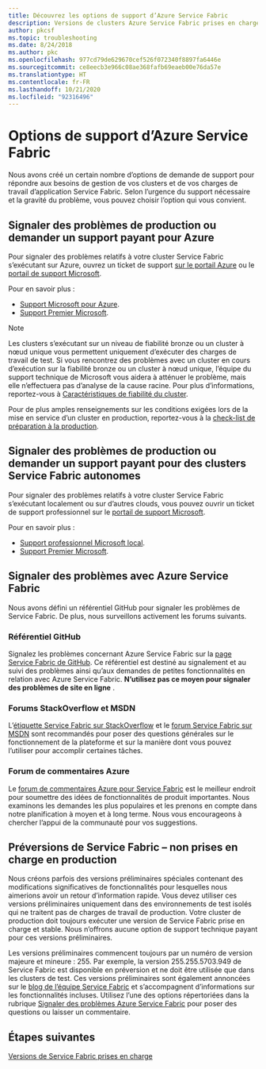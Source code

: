 ```yaml
---
title: Découvrez les options de support d’Azure Service Fabric
description: Versions de clusters Azure Service Fabric prises en charge et liens pour soumettre des tickets de support
author: pkcsf
ms.topic: troubleshooting
ms.date: 8/24/2018
ms.author: pkc
ms.openlocfilehash: 977cd79de629670cef526f072340f8897fa6446e
ms.sourcegitcommit: ce8eecb3e966c08ae368fafb69eaeb00e76da57e
ms.translationtype: HT
ms.contentlocale: fr-FR
ms.lasthandoff: 10/21/2020
ms.locfileid: "92316496"
---
```

# <a name="azure-service-fabric-support-options"></a>Options de support d’Azure Service Fabric

Nous avons créé un certain nombre d’options de demande de support pour répondre aux besoins de gestion de vos clusters et de vos charges de travail d’application Service Fabric. Selon l’urgence du support nécessaire et la gravité du problème, vous pouvez choisir l’option qui vous convient.

## <a name="report-production-issues-or-request-paid-support-for-azure"></a>Signaler des problèmes de production ou demander un support payant pour Azure

Pour signaler des problèmes relatifs à votre cluster Service Fabric s’exécutant sur Azure, ouvrez un ticket de support [sur le portail Azure](https://ms.portal.azure.com/#blade/Microsoft_Azure_Support/HelpAndSupportBlade/overview) ou le [portail de support Microsoft](https://support.microsoft.com/oas/default.aspx?prid=16146).

Pour en savoir plus :
 
- [Support Microsoft pour Azure](https://azure.microsoft.com/support/plans/?b=16.44).
- [Support Premier Microsoft](https://support.microsoft.com/en-us/premier).

> [!Note]
> Les clusters s’exécutant sur un niveau de fiabilité bronze ou un cluster à nœud unique vous permettent uniquement d’exécuter des charges de travail de test. Si vous rencontrez des problèmes avec un cluster en cours d’exécution sur la fiabilité bronze ou un cluster à nœud unique, l’équipe du support technique de Microsoft vous aidera à atténuer le problème, mais elle n’effectuera pas d’analyse de la cause racine. Pour plus d’informations, reportez-vous à [Caractéristiques de fiabilité du cluster](./service-fabric-cluster-capacity.md#reliability-characteristics-of-the-cluster).
>
> Pour de plus amples renseignements sur les conditions exigées lors de la mise en service d’un cluster en production, reportez-vous à la [check-list de préparation à la production](./service-fabric-production-readiness-checklist.md).

<a id="getlivesitesupportonprem"></a>

## <a name="report-production-issues-or-request-paid-support-for-standalone-service-fabric-clusters"></a>Signaler des problèmes de production ou demander un support payant pour des clusters Service Fabric autonomes

Pour signaler des problèmes relatifs à votre cluster Service Fabric s’exécutant localement ou sur d’autres clouds, vous pouvez ouvrir un ticket de support professionnel sur le [portail de support Microsoft](https://portal.azure.com/#blade/Microsoft_Azure_Support/HelpAndSupportBlade/overview).

Pour en savoir plus :

- [Support professionnel Microsoft local](https://support.microsoft.com/en-us/gp/offerprophone?wa=wsignin1.0).
- [Support Premier Microsoft](https://support.microsoft.com/en-us/premier).

## <a name="report-azure-service-fabric-issues"></a>Signaler des problèmes avec Azure Service Fabric

Nous avons défini un référentiel GitHub pour signaler les problèmes de Service Fabric.  De plus, nous surveillons activement les forums suivants.

### <a name="github-repo"></a>Référentiel GitHub 

Signalez les problèmes concernant Azure Service Fabric sur la [page Service Fabric de GitHub](https://github.com/microsoft/service-fabric/issues). Ce référentiel est destiné au signalement et au suivi des problèmes ainsi qu’aux demandes de petites fonctionnalités en relation avec Azure Service Fabric. **N’utilisez pas ce moyen pour signaler des problèmes de site en ligne** .

### <a name="stackoverflow-and-msdn-forums"></a>Forums StackOverflow et MSDN

L’[étiquette Service Fabric sur StackOverflow][stackoverflow] et le [forum Service Fabric sur MSDN][msdn-forum] sont recommandés pour poser des questions générales sur le fonctionnement de la plateforme et sur la manière dont vous pouvez l’utiliser pour accomplir certaines tâches.

### <a name="azure-feedback-forum"></a>Forum de commentaires Azure

Le [forum de commentaires Azure pour Service Fabric][uservoice-forum] est le meilleur endroit pour soumettre des idées de fonctionnalités de produit importantes. Nous examinons les demandes les plus populaires et les prenons en compte dans notre planification à moyen et à long terme. Nous vous encourageons à chercher l’appui de la communauté pour vos suggestions.

## <a name="service-fabric-preview-versions---unsupported-for-production-use"></a>Préversions de Service Fabric – non prises en charge en production

Nous créons parfois des versions préliminaires spéciales contenant des modifications significatives de fonctionnalités pour lesquelles nous aimerions avoir un retour d’information rapide. Vous devez utiliser ces versions préliminaires uniquement dans des environnements de test isolés qui ne traitent pas de charges de travail de production. Votre cluster de production doit toujours exécuter une version de Service Fabric prise en charge et stable. Nous n’offrons aucune option de support technique payant pour ces versions préliminaires.

Les versions préliminaires commencent toujours par un numéro de version majeure et mineure : 255. Par exemple, la version 255.255.5703.949 de Service Fabric est disponible en préversion et ne doit être utilisée que dans les clusters de test. Ces versions préliminaires sont également annoncées sur le [blog de l’équipe Service Fabric](https://techcommunity.microsoft.com/t5/azure-service-fabric/bg-p/Service-Fabric) et s’accompagnent d’informations sur les fonctionnalités incluses. Utilisez l’une des options répertoriées dans la rubrique [Signaler des problèmes Azure Service Fabric](#report-azure-service-fabric-issues) pour poser des questions ou laisser un commentaire.

## <a name="next-steps"></a>Étapes suivantes

[Versions de Service Fabric prises en charge](service-fabric-versions.md)

<!--references-->
[Microsoft Q&A question page]: /answers/topics/azure-service-fabric.html
[stackoverflow]: https://stackoverflow.com/questions/tagged/azure-service-fabric
[uservoice-forum]: https://feedback.azure.com/forums/293901-service-fabric
[acom-docs]: ./index.yml
[sample-repos]: /samples/browse/?products=azure
[msdn-forum]: https://social.msdn.microsoft.com/forums/azure/en-US/home?category=windowsazureplatform